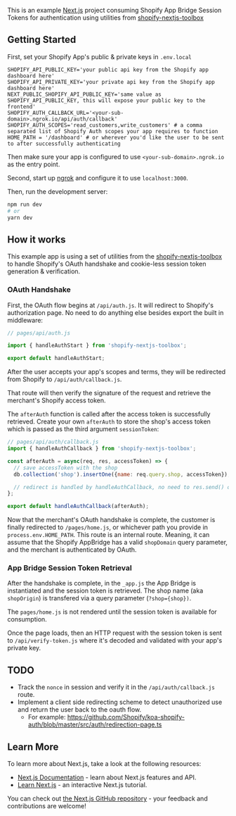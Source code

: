 This is an example [Next.js](https://nextjs.org/) project consuming Shopify App Bridge Session Tokens for authentication using utilities from [shopify-nextjs-toolbox](https://github.com/ctrlaltdylan/shopify-nextjs-toolbox)

## Getting Started

First, set your Shopify App's public & private keys in `.env.local`

```
SHOPIFY_API_PUBLIC_KEY='your public api key from the Shopify app dashboard here'
SHOPIFY_API_PRIVATE_KEY='your private api key from the Shopify app dashboard here'
NEXT_PUBLIC_SHOPIFY_API_PUBLIC_KEY='same value as SHOPIFY_API_PUBLIC_KEY, this will expose your public key to the frontend'
SHOPIFY_AUTH_CALLBACK_URL='<your-sub-domain>.ngrok.io/api/auth/callback'
SHOPIFY_AUTH_SCOPES='read_customers,write_customers' # a comma separated list of Shopify Auth scopes your app requires to function
HOME_PATH = '/dashboard' # or wherever you'd like the user to be sent to after successfully authenticating
```

Then make sure your app is configured to use `<your-sub-domain>.ngrok.io` as the entry point.

Second, start up [ngrok](https://ngrok.io) and configure it to use `localhost:3000`.

Then, run the development server:

```bash
npm run dev
# or
yarn dev
```

## How it works

This example app is using a set of utilities from the [shopify-nextjs-toolbox](https://www.npmjs.com/package/shopify-nextjs-toolbox) to handle Shopify's OAuth handshake and cookie-less session token generation & verification.

### OAuth Handshake

First, the OAuth flow begins at `/api/auth.js`. It will redirect to Shopify's authorization page. No need to do anything else besides export the built in middleware:

```javascript
// pages/api/auth.js

import { handleAuthStart } from 'shopify-nextjs-toolbox';

export default handleAuthStart;
```

After the user accepts your app's scopes and terms, they will be redirected from Shopify to `/api/auth/callback.js`.

That route will then verify the signature of the request and retrieve the merchant's Shopify access token.

The `afterAuth` function is called after the access token is successfully retrieved. Create your own `afterAuth` to store the shop's access token which is passed as the third argument `sessionToken`:

```javascript
// pages/api/auth/callback.js
import { handleAuthCallback } from 'shopify-nextjs-toolbox';

const afterAuth = async(req, res, accessToken) => {
  // save accessToken with the shop
  db.collection('shop').insertOne({name: req.query.shop, accessToken});

  // redirect is handled by handleAuthCallback, no need to res.send() or res.redirect() here.
};

export default handleAuthCallback(afterAuth);
```

Now that the merchant's OAuth handshake is complete, the customer is finally redirected to `/pages/home.js`, or whichever path you provide in `process.env.HOME_PATH`. This route is an internal route. Meaning, it can assume that the Shopify AppBridge has a valid `shopDomain` query parameter, and the merchant is authenticated by OAuth.

### App Bridge Session Token Retrieval

After the handshake is complete, in the `_app.js` the App Bridge is instantiated and the session token is retrieved. The shop name (aka `shopOrigin`) is transfered via a query parameter (`?shop={shop})`.

The `pages/home.js` is not rendered until the session token is available for consumption.

Once the page loads, then an HTTP request with the session token is sent to `/api/verify-token.js` where it's decoded and validated with your app's private key.

## TODO

* Track the `nonce` in session and verify it in the `/api/auth/callback.js` route.
* Implement a client side redirecting scheme to detect unauthorized use and return the user back to the oauth flow.
  * For example: https://github.com/Shopify/koa-shopify-auth/blob/master/src/auth/redirection-page.ts

## Learn More

To learn more about Next.js, take a look at the following resources:

- [Next.js Documentation](https://nextjs.org/docs) - learn about Next.js features and API.
- [Learn Next.js](https://nextjs.org/learn) - an interactive Next.js tutorial.

You can check out [the Next.js GitHub repository](https://github.com/vercel/next.js/) - your feedback and contributions are welcome!


